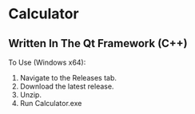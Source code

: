 # Calculator
## Written In The Qt Framework (C++)
 To Use (Windows x64):
 1. Navigate to the Releases tab.
 2. Download the latest release.
 3. Unzip.
 4. Run Calculator.exe
